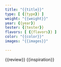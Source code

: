 ```yaml
---
title: "{{title}}"
type: [ {{type}} ]
weight: "{{weight}}"
year: {{year}}
tester: {{tester}}
flavors: [ {{flavors}} ]
color: "{{color}}"
images: "{{images}}"
 
---
```


{{review}}
{{inspiration}}

